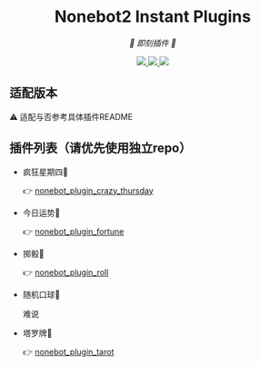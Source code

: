 <div align="center">

# Nonebot2 Instant Plugins

<!-- prettier-ignore-start -->
<!-- markdownlint-disable-next-line MD036 -->
_🥳 即刻插件 🥳_
<!-- prettier-ignore-end -->

</div>

<p align="center">
  
  <a href="https://github.com/KafCoppelia/nonebot_instant_plugins/blob/main/LICENSE">
    <img src="https://img.shields.io/badge/license-MIT-informational">
  </a>
  
  <a href="https://github.com/nonebot/nonebot2">
    <img src="https://img.shields.io/badge/nonebot2-2.0.0alpha.16-green">
  </a>
  
  <a href="">
    <img src="https://img.shields.io/badge/release-v0.1.1-orange">
  </a>
  
</p>

</p>

## 适配版本
⚠ 适配与否参考具体插件README

## 插件列表（请优先使用独立repo）
- 疯狂星期四🍗

    :point_right: [nonebot_plugin_crazy_thursday](https://github.com/KafCoppelia/nonebot_plugin_crazy_thursday)

- 今日运势🙏

    :point_right: [nonebot_plugin_fortune](https://github.com/KafCoppelia/nonebot_plugin_fortune)

- 掷骰🎲

    :point_right: [nonebot_plugin_roll](https://github.com/KafCoppelia/nonebot_plugin_roll)

- 随机口球🥴

    难说

- 塔罗牌🔮

    :point_right: [nonebot_plugin_tarot](https://github.com/KafCoppelia/nonebot_plugin_tarot)
